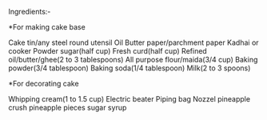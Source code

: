 Ingredients:-

*For making cake base

Cake tin/any steel round utensil
Oil
Butter paper/parchment paper
Kadhai or cooker
Powder sugar(half cup)
Fresh curd(half cup)
Refined oil/butter/ghee(2 to 3 tablespoons)
All purpose flour/maida(3/4 cup)
Baking powder(3/4 tablespoon)
Baking soda(1/4 tablespoon)
Milk(2 to 3 spoons)

*For decorating cake

Whipping cream(1 to 1.5 cup)
Electric beater
Piping bag
Nozzel
pineapple crush
pineapple pieces
sugar syrup